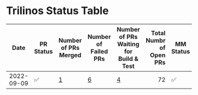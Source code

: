 # Trilinos Status Table
|   Date   |    PR Status     |                                                               Number of PRs Merged                                                               |                                                                        Number of Failed PRs                                                                         |                                                                    Number of PRs Waiting for Build & Test                                                                     |Total Numbr of Open PRs|    MM Status     |                                                        Number of Successful Master Merges                                                        |                                 Jira Ticket #                                  |
|----------|------------------|--------------------------------------------------------------------------------------------------------------------------------------------------|---------------------------------------------------------------------------------------------------------------------------------------------------------------------|-------------------------------------------------------------------------------------------------------------------------------------------------------------------------------|----------------------:|------------------|--------------------------------------------------------------------------------------------------------------------------------------------------|--------------------------------------------------------------------------------|
|2022-09-09|:white_check_mark:|[1](https://github.com/trilinos/Trilinos/pulls?q=is%3Apr+merged%3A2022-09-08T12%3A00%3A00-07%3A00..2022-09-09T12%3A00%3A00-07%3A00+base%3Adevelop)|[6](https://github.com/trilinos/Trilinos/pulls?q=is%3Apr+updated%3A2022-09-08T12%3A00%3A00-07%3A00..2022-09-09T12%3A00%3A00-07%3A00+base%3Adevelop+status%3Afailure+)|[4](https://github.com/trilinos/Trilinos/pulls?q=is%3Apr+is%3Aopen+updated%3A2022-09-08T12%3A00%3A00-07%3A00..2022-09-09T12%3A00%3A00-07%3A00+base%3Adevelop+status%3Apending+)|                     72|:white_check_mark:|[0](https://github.com/trilinos/Trilinos/pulls?q=is%3Apr+merged%3A2022-09-08T12%3A00%3A00-07%3A00..2022-09-09T12%3A00%3A00-07%3A00+base%3Amaster+)|[TrilFrame-435](https://sems-atlassian-son.sandia.gov/jira/browse/TRILFRAME-435)|
